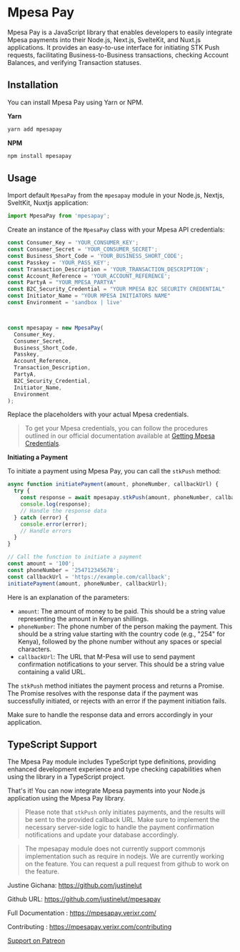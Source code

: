 # Mpesa Pay

Mpesa Pay is a JavaScript library that enables developers to easily integrate Mpesa payments into their Node.js, Next.js, SvelteKit, and Nuxt.js applications. It provides an easy-to-use interface for initiating STK Push requests, facilitating Business-to-Business transactions, checking Account Balances, and verifying Transaction statuses.

## Installation

You can install Mpesa Pay using Yarn or NPM.

**Yarn**

```bash
yarn add mpesapay
```

**NPM**

```bash
npm install mpesapay
```

## Usage

Import default `MpesaPay` from the `mpesapay` module in your Node.js, Nextjs, SveltKit, Nuxtjs application:

```javascript
import MpesaPay from 'mpesapay';
```

Create an instance of the `MpesaPay` class with your Mpesa API credentials:

```javascript
const Consumer_Key = 'YOUR_CONSUMER_KEY';
const Consumer_Secret = 'YOUR_CONSUMER_SECRET';
const Business_Short_Code = 'YOUR_BUSINESS_SHORT_CODE';
const Passkey = 'YOUR_PASS_KEY';
const Transaction_Description = 'YOUR_TRANSACTION_DESCRIPTION';
const Account_Reference = 'YOUR_ACCOUNT_REFERENCE';
const PartyA = "YOUR_MPESA_PARTYA"
const B2C_Security_Credential = "YOUR MPESA B2C SECURITY CREDENTIAL"
const Initiator_Name = "YOUR MPESA INITIATORS NAME"
const Environment = 'sandbox | live'



const mpesapay = new MpesaPay(
  Consumer_Key,
  Consumer_Secret,
  Business_Short_Code,
  Passkey,
  Account_Reference,
  Transaction_Description,
  PartyA,
  B2C_Security_Credential,
  Initiator_Name,
  Environment
);
```

Replace the placeholders with your actual Mpesa credentials.

> To get your Mpesa credentials, you can follow the procedures outlined in our official documentation available at [Getting Mpesa Credentials](https://mpesapay.verixr.com/getting-started/gettingcredentials). 

**Initiating a Payment**

To initiate a payment using Mpesa Pay, you can call the `stkPush` method:

```javascript
async function initiatePayment(amount, phoneNumber, callbackUrl) {
  try {
    const response = await mpesapay.stkPush(amount, phoneNumber, callbackUrl);
    console.log(response);
    // Handle the response data
  } catch (error) {
    console.error(error);
    // Handle errors
  }
}

// Call the function to initiate a payment
const amount = '100';
const phoneNumber = '254712345678';
const callbackUrl = 'https://example.com/callback';
initiatePayment(amount, phoneNumber, callbackUrl);
```

Here is an explanation of the parameters:

- `amount`: The amount of money to be paid. This should be a string value representing the amount in Kenyan shillings.
- `phoneNumber`: The phone number of the person making the payment. This should be a string value starting with the country code (e.g., "254" for Kenya), followed by the phone number without any spaces or special characters.
- `callbackUrl`: The URL that M-Pesa will use to send payment confirmation notifications to your server. This should be a string value containing a valid URL.

The `stkPush` method initiates the payment process and returns a Promise. The Promise resolves with the response data if the payment was successfully initiated, or rejects with an error if the payment initiation fails.

Make sure to handle the response data and errors accordingly in your application.


## TypeScript Support

The Mpesa Pay module includes TypeScript type definitions, providing enhanced development experience and type checking capabilities when using the library in a TypeScript project.


That's it! You can now integrate Mpesa payments into your Node.js application using the Mpesa Pay library.


> Please note that ```stkPush``` only initiates payments, and the results will be sent to the provided callback URL. Make sure to implement the necessary server-side logic to handle the payment confirmation notifications and update your database accordingly.


> The mpesapay module does not currently support commonjs implementation such as
require in nodejs. We are currently working on the feature. You can request a pull request
from github to work on the feature.

Justine Gichana: https://github.com/justinelut

Github URL: https://github.com/justinelut/mpesapay

Full Documentation : https://mpesapay.verixr.com/

Contributing : https://mpesapay.verixr.com/contributing

[Support on Patreon](https://www.patreon.com/posts/contributions-85833830?utm_medium=clipboard_copy&utm_source=copyLink&utm_campaign=postshare_creator&utm_content=join_link)




